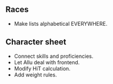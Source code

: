 ## Races
- Make lists alphabetical EVERYWHERE.

## Character sheet
- Connect skills and proficiencies.
- Let Allu deal with frontend.
- Modify HiT calculation.
- Add weight rules.